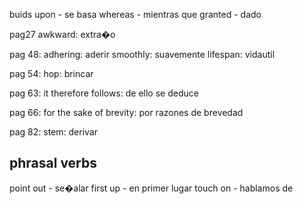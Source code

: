 buids upon	-	se basa
whereas -   mientras que
granted - dado

pag27
	awkward: extra�o

pag 48:
	adhering:	aderir
	smoothly:	suavemente
	lifespan: 	vidautil

pag 54:
	hop:	brincar

pag 63:
	it therefore follows:	de ello se deduce

pag 66:
	for the sake of brevity: por razones de brevedad

pag 82:
	stem:	derivar
	


## phrasal verbs
point out	-	se�alar
first up	-	en primer lugar
touch on	-	hablamos de